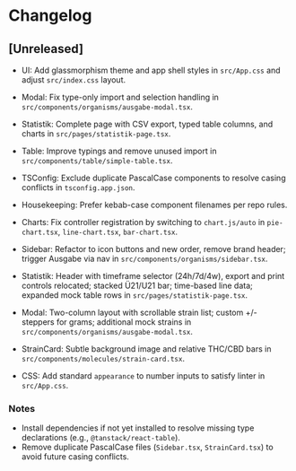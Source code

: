 # Changelog

## [Unreleased]

- UI: Add glassmorphism theme and app shell styles in `src/App.css` and adjust `src/index.css` layout.
- Modal: Fix type-only import and selection handling in `src/components/organisms/ausgabe-modal.tsx`.
- Statistik: Complete page with CSV export, typed table columns, and charts in `src/pages/statistik-page.tsx`.
- Table: Improve typings and remove unused import in `src/components/table/simple-table.tsx`.
- TSConfig: Exclude duplicate PascalCase components to resolve casing conflicts in `tsconfig.app.json`.
- Housekeeping: Prefer kebab-case component filenames per repo rules.
- Charts: Fix controller registration by switching to `chart.js/auto` in `pie-chart.tsx`, `line-chart.tsx`, `bar-chart.tsx`.

- Sidebar: Refactor to icon buttons and new order, remove brand header; trigger Ausgabe via nav in `src/components/organisms/sidebar.tsx`.
- Statistik: Header with timeframe selector (24h/7d/4w), export and print controls relocated; stacked Ü21/U21 bar; time-based line data; expanded mock table rows in `src/pages/statistik-page.tsx`.
- Modal: Two-column layout with scrollable strain list; custom +/- steppers for grams; additional mock strains in `src/components/organisms/ausgabe-modal.tsx`.
- StrainCard: Subtle background image and relative THC/CBD bars in `src/components/molecules/strain-card.tsx`.
- CSS: Add standard `appearance` to number inputs to satisfy linter in `src/App.css`.

### Notes
- Install dependencies if not yet installed to resolve missing type declarations (e.g., `@tanstack/react-table`).
- Remove duplicate PascalCase files (`Sidebar.tsx`, `StrainCard.tsx`) to avoid future casing conflicts.
